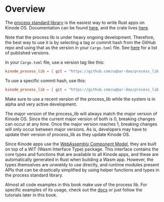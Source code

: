 # Overview

The [process standard library](https://github.com/uqbar-dao/process_lib) is the easiest way to write Rust apps on Kinode OS.
Documentation can be found [here](https://docs.rs/kinode_process_lib), and the crate lives [here](https://crates.io/crates/kinode_process_lib).

Note that the process lib is under heavy ongoing development.
Therefore, the best way to use it is by selecting a tag or commit hash from the GitHub repo and using that as the version in your `Cargo.toml` file.
See [here](https://github.com/uqbar-dao/process_lib/releases) for a list of published versions.

In your `Cargo.toml` file, use a version tag like this:
```toml
kinode_process_lib = { git = "https://github.com/uqbar-dao/process_lib.git", tag = "v0.5.4-alpha" }
```

To use a specific commit hash, use this:
```toml
kinode_process_lib = { git = "https://github.com/uqbar-dao/process_lib.git", rev = "5305453" }
```

Make sure to use a recent version of the process_lib while the system is in alpha and very active development.

The major version of the process_lib will always match the major version of Kinode OS.
Since the current major version of both is 0, breaking changes can occur at any time.
Once the major version reaches 1, breaking changes will only occur between major versions.
As is, developers may have to update their version of process_lib as they update Kinode OS.

Since Kinode apps use the [WebAssembly Component Model](https://component-model.bytecodealliance.org/), they are built on top of a WIT (Wasm Interface Type) package.
This interface contains the core types and functions that are available to all Kinode apps, and these are automatically generated in Rust when building a Wasm app.
However, the types themselves are unwieldy to use directly, and runtime modules present APIs that can be drastically simplified by using helper functions and types in the process standard library.

Almost all code examples in this book make use of the process lib. For specific examples of its usage, check out the [docs](https://docs.rs/kinode_process_lib) or just follow the tutorials later in this book.
